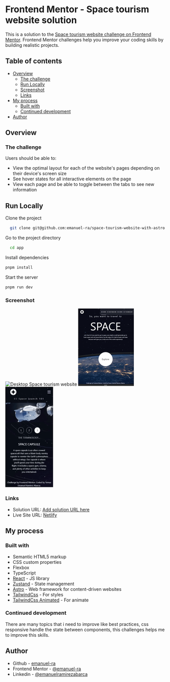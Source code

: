 # Frontend Mentor - Space tourism website solution

This is a solution to the [Space tourism website challenge on Frontend Mentor](https://www.frontendmentor.io/challenges/space-tourism-multipage-website-gRWj1URZ3). Frontend Mentor challenges help you improve your coding skills by building realistic projects. 

## Table of contents

- [Overview](#overview)
  - [The challenge](#the-challenge)
  - [Run Locally](#run-locally)
  - [Screenshot](#screenshot)
  - [Links](#links)
- [My process](#my-process)
  - [Built with](#built-with)
  - [Continued development](#continued-development)
- [Author](#author)

## Overview

### The challenge

Users should be able to:

- View the optimal layout for each of the website's pages depending on their device's screen size
- See hover states for all interactive elements on the page
- View each page and be able to toggle between the tabs to see new information

## Run Locally  
Clone the project  

~~~bash  
  git clone git@github.com:emanuel-ra/space-tourism-website-with-astro.git
~~~

Go to the project directory  

~~~bash  
  cd app
~~~

Install dependencies  

~~~bash  
pnpm install
~~~

Start the server  

~~~bash  
pnpm run dev
~~~  

### Screenshot
<img src="./desktop-ui.gif" alt="Desktop Space tourism website" />
<img src="./tablet.gif" alt="Tablet Space tourism website" />
<img src="./mobile-ui.gif" width="150" alt="Mobile Space tourism website" />


### Links

- Solution URL: [Add solution URL here](https://your-solution-url.com)
- Live Site URL: [Netlify](https://eloquent-moxie-e2e409.netlify.app/)

## My process

### Built with

- Semantic HTML5 markup
- CSS custom properties
- Flexbox
- TypeScript
- [React](https://reactjs.org/) - JS library
- [Zustand](https://zustand-demo.pmnd.rs/) - State management
- [Astro](https://astro.build/) - Web framework for content-driven websites
- [TailwindCss](https://tailwindcss.com/) - For styles
- [TailwindCss Animated](https://www.tailwindcss-animated.com/) - For animate


### Continued development

There are many topics that i need to improve like best practices, css responsive handle the state between components, this challenges helps me to improve this skills.

## Author

- Github - [emanuel-ra](https://github.com/emanuel-ra/)
- Frontend Mentor - [@emanuel-ra](https://www.frontendmentor.io/profile/emanuel-ra)
- Linkedin - [@emanuelramirezabarca](https://www.linkedin.com/in/emanuelramirezabarca/)
